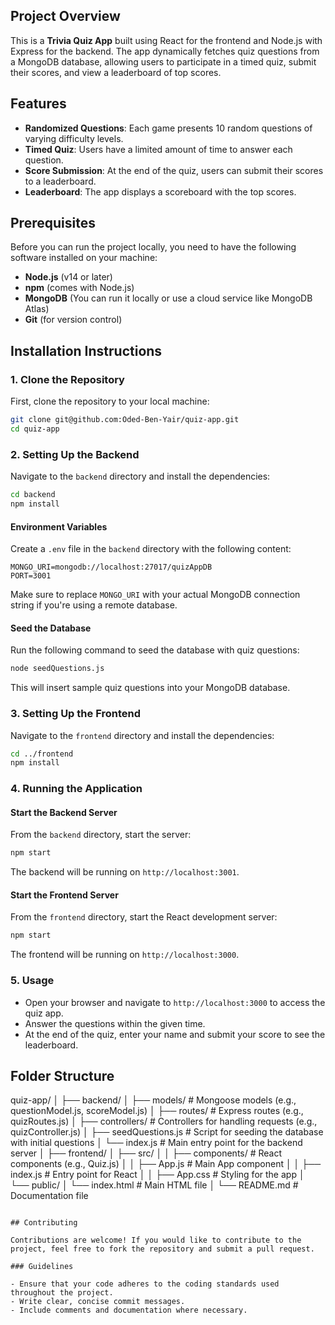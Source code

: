 ## Project Overview

This is a **Trivia Quiz App** built using React for the frontend and Node.js with Express for the backend. The app dynamically fetches quiz questions from a MongoDB database, allowing users to participate in a timed quiz, submit their scores, and view a leaderboard of top scores.

## Features

- **Randomized Questions**: Each game presents 10 random questions of varying difficulty levels.
- **Timed Quiz**: Users have a limited amount of time to answer each question.
- **Score Submission**: At the end of the quiz, users can submit their scores to a leaderboard.
- **Leaderboard**: The app displays a scoreboard with the top scores.

## Prerequisites

Before you can run the project locally, you need to have the following software installed on your machine:

- **Node.js** (v14 or later)
- **npm** (comes with Node.js)
- **MongoDB** (You can run it locally or use a cloud service like MongoDB Atlas)
- **Git** (for version control)

## Installation Instructions

### 1. Clone the Repository

First, clone the repository to your local machine:

```bash
git clone git@github.com:Oded-Ben-Yair/quiz-app.git
cd quiz-app
```

### 2. Setting Up the Backend

Navigate to the `backend` directory and install the dependencies:

```bash
cd backend
npm install
```

#### Environment Variables

Create a `.env` file in the `backend` directory with the following content:

```env
MONGO_URI=mongodb://localhost:27017/quizAppDB
PORT=3001
```

Make sure to replace `MONGO_URI` with your actual MongoDB connection string if you're using a remote database.

#### Seed the Database

Run the following command to seed the database with quiz questions:

```bash
node seedQuestions.js
```

This will insert sample quiz questions into your MongoDB database.

### 3. Setting Up the Frontend

Navigate to the `frontend` directory and install the dependencies:

```bash
cd ../frontend
npm install
```

### 4. Running the Application

#### Start the Backend Server

From the `backend` directory, start the server:

```bash
npm start
```

The backend will be running on `http://localhost:3001`.

#### Start the Frontend Server

From the `frontend` directory, start the React development server:

```bash
npm start
```

The frontend will be running on `http://localhost:3000`.

### 5. Usage

- Open your browser and navigate to `http://localhost:3000` to access the quiz app.
- Answer the questions within the given time.
- At the end of the quiz, enter your name and submit your score to see the leaderboard.

## Folder Structure



quiz-app/
│
├── backend/
│   ├── models/            # Mongoose models (e.g., questionModel.js, scoreModel.js)
│   ├── routes/            # Express routes (e.g., quizRoutes.js)
│   ├── controllers/       # Controllers for handling requests (e.g., quizController.js)
│   ├── seedQuestions.js   # Script for seeding the database with initial questions
│   └── index.js           # Main entry point for the backend server
│
├── frontend/
│   ├── src/
│   │   ├── components/    # React components (e.g., Quiz.js)
│   │   ├── App.js         # Main App component
│   │   ├── index.js       # Entry point for React
│   │   ├── App.css        # Styling for the app
│   └── public/
│       └── index.html     # Main HTML file
│
└── README.md              # Documentation file
```

## Contributing

Contributions are welcome! If you would like to contribute to the project, feel free to fork the repository and submit a pull request.

### Guidelines

- Ensure that your code adheres to the coding standards used throughout the project.
- Write clear, concise commit messages.
- Include comments and documentation where necessary.


